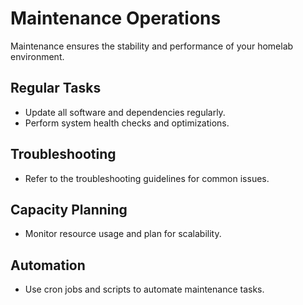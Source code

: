 # Maintenance Operations

Maintenance ensures the stability and performance of your homelab environment.

## Regular Tasks
- Update all software and dependencies regularly.
- Perform system health checks and optimizations.

## Troubleshooting
- Refer to the troubleshooting guidelines for common issues.

## Capacity Planning
- Monitor resource usage and plan for scalability.

## Automation
- Use cron jobs and scripts to automate maintenance tasks.
